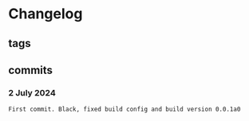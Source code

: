 # Changelog #

## tags ##

## commits ##

### 2 July 2024 ###

    First commit. Black, fixed build config and build version 0.0.1a0

